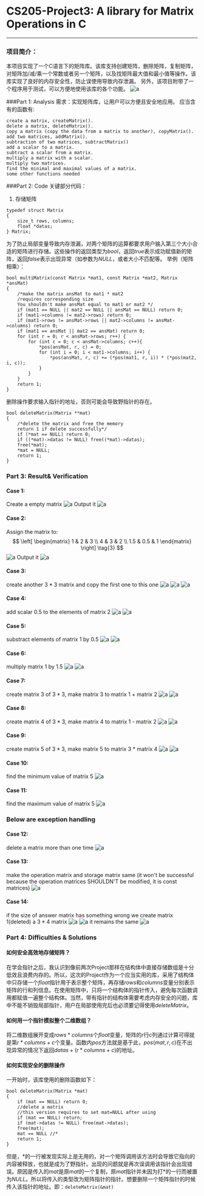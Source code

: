 # CS205-Project3: A library for Matrix Operations in C
___

### 项目简介：
本项目实现了一个C语言下的矩阵库。该库支持创建矩阵，删除矩阵，复制矩阵，对矩阵加/减/乘一个常数或者另一个矩阵，以及找矩阵最大值和最小值等操作。该库实现了良好的内存安全性，防止误使用导致内存泄漏。
另外，该项目附带了一个程序用于测试，可以方便地使用该库的各个功能。
![a](./images/b.png)

###Part 1: Analysis
需求：实现矩阵库，让用户可以方便且安全地应用。
应当含有的函数有:
```
create a matrix, createMatrix().
delete a matrix, deleteMatrix().
copy a matrix (copy the data from a matrix to another), copyMatrix().
add two matrices, addMatrix().
subtraction of two matrices, subtractMatrix()
add a scalar to a matrix.
subtract a scalar from a matrix.
multiply a matrix with a scalar.
multiply two matrices.
find the minimal and maximal values of a matrix.
some other functions needed
```

###Part 2: Code
关键部分代码：
1. 存储矩阵
```
typedef struct Matrix 
{
	size_t rows, columns;
	float *datas;
} Matrix;
```
为了防止局部变量导致内存泄漏，对两个矩阵的运算都要求用户输入第三个大小合适的矩阵进行存储。这些操作的返回类型为$bool$，返回$true$表示成功赋值新的矩阵，返回$false$表示出现异常（如参数为$NULL$，或者大小不匹配等。
举例（矩阵相乘）：
```
bool multiMatrix(const Matrix *mat1, const Matrix *mat2, Matrix *ansMat)
{
    /*make the matrix ansMat to mat1 * mat2
    /requires corresponding size
    You shouldn't make ansMat equal to mat1 or mat2 */
    if (mat1 == NULL || mat2 == NULL || ansMat == NULL) return 0;
	if (mat1->columns != mat2->rows) return 0;
    if (mat1->rows != ansMat->rows || mat2->columns != ansMat->columns) return 0;
    if (mat1 == ansMat || mat2 == ansMat) return 0;
    for (int r = 0; r < ansMat->rows; r++) {
        for (int c = 0; c < ansMat->columns; c++){
            *pos(ansMat, r, c) = 0;
            for (int i = 0; i < mat1->columns; i++) {
                *pos(ansMat, r, c) += (*pos(mat1, r, i)) * (*pos(mat2, i, c));
            }
        }
    } 
    return 1;
}
```
删除操作要求输入指针的地址，否则可能会导致野指针的存在。
```
bool deleteMatrix(Matrix **mat)
{
    /*delete the matrix and free the memory
    return 1 if delete successfully*/
	if (*mat == NULL) return 0;
	if ((*mat)->datas != NULL) free((*mat)->datas);
	free(*mat);
	*mat = NULL;
    return 1;
}
```

### Part 3: Result& Verification
#### Case 1:
Create a empty matrix
![a](./images/c.png)
Output it
![a](./images/d.png)
#### Case 2:
Assign the matrix to:
$$
 \left[
 \begin{matrix}
   1 & 2 & 3 \\
   4 & 3 & 2 \\
   1.5 & 0.5 & 1
  \end{matrix}
  \right] \tag{3}
$$
![a](./images/e.png)
Output it
![a](./images/f.png)
#### Case 3:
create another $3*3$ matrix and copy the first one to this one
![a](./images/g.png)
![a](./images/h.png)
![a](./images/i.png)
#### Case 4:
add scalar $0.5$ to the elements of matrix 2
![a](./images/j.png)
![a](./images/k.png)
#### Case 5:
substract elements of matrix 1 by $0.5$
![a](./images/l.png)
![a](./images/m.png)
#### Case 6:
multiply matrix 1 by $1.5$
![a](./images/n.png)
![a](./images/o.png)
#### Case 7:
create matrix 3 of $3 * 3$, make matrix 3 to matrix 1 + matrix 2
![a](./images/p.png)
![a](./images/q.png)
#### Case 8:
create matrix 4 of $3 * 3$, make matrix 4 to matrix 1 - matrix 2
![a](./images/r.png)
![a](./images/s.png)
#### Case 9:
create matrix 5 of $3 * 3$, make matrix 5 to matrix 3 * matrix 4
![a](./images/t.png)
![a](./images/u.png)
#### Case 10:
find the minimum value of matrix 5
![a](./images/v.png)
#### Case 11:
find the maximum value of matrix 5
![a](./images/w.png)
### Below are exception handling
#### Case 12:
delete a matrix more than one time
![a](./images/x.png)
#### Case 13:
make the operation matrix and storage matrix same
(it won't be successful because the operation matrices SHOULDN'T be modified, it is const matrices)
![a](./images/y.png)
#### Case 14:
if the size of answer matrix has something wrong
we create matrix 1(deleted) a $3*4$ matrix
![a](./images/z.png)
![a](./images/aa.png)
it remains the same
![a](./images/ab.png)

### Part 4: Difficulties & Solutions

#### 如何安全高效地存储矩阵？
在学会指针之后，我认识到像前两次Project那样在结构体中直接存储数组是十分低效且浪费内存的。所以，这次的Project作为一个应当实用的库，采用了结构体中只存储一个$float$指针用于表示整个矩阵，再存储$rows$和$columns$变量分别表示矩阵的行和列信息。在使用矩阵中，只将一个结构体的指针传入，避免每次函数调用都赋值一遍整个结构体。当然，带有指针的结构体需要考虑内存安全的问题，库中不能不销毁局部指针，用户在局部使用完后也必须要记得使用$deleteMatrix$。

#### 如何用一个指针模拟整个二维数组？
将二维数组展开变成$rows * columns$个$float$变量，矩阵的$r$行$c$列通过计算可得就是第$r * columns + c$个变量。函数内$pos$方法就是基于此，$pos(mat, r, c)$在不出现异常的情况下返回$datas + (r * columns + c)$的地址。

#### 如何实现安全的删除操作
一开始时，该库使用的删除函数如下：
```
bool deleteMatrix(Matrix *mat)
{   
    if (mat == NULL) return 0;
	//delete a matrix
	//this version requires to set mat=NULL after using
	if (mat == NULL) return;
	if (mat->datas != NULL) free(mat->datas);
	free(mat);
    mat == NULL //*
    return 1;
}
```
但是，$*$的一行被发现实际上是无用的，对一个矩阵调用该方法时会导致它指向的内容被释放，也就是成为了野指针。出现的问题就是再次误调用该指针会出现错误。原因是传入的$mat$是原$mat$的一个复制，原$mat$指针并未因为打$*$的一行而被置为$NULL$。所以将传入的类型改为矩阵指针的指针。想要删除一个矩阵指针的时候传入该指针的地址。即：```deleteMatrix(&mat)```
